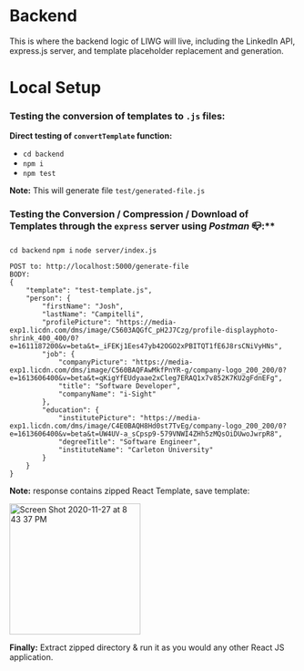 Backend
===

This is where the backend logic of LIWG will live, including the LinkedIn API, 
express.js server, and template placeholder replacement and generation.

Local Setup
===

### Testing the conversion of templates to `.js` files:

**Direct testing of `convertTemplate` function:** 
- `cd backend`
- `npm i`
- `npm test`

**Note:** This will generate file `test/generated-file.js`


### Testing the Conversion / Compression / Download of Templates through the `express` server using _Postman_ 📪:**
`cd backend`
`npm i`
`node server/index.js`
```
POST to: http://localhost:5000/generate-file
BODY: 
{
    "template": "test-template.js",
    "person": {
        "firstName": "Josh",
        "lastName": "Campitelli",
        "profilePicture": "https://media-exp1.licdn.com/dms/image/C5603AQGfC_pH2J7Czg/profile-displayphoto-shrink_400_400/0?e=1611187200&v=beta&t=_iFEKj1Ees47yb42OGO2xPBITQT1fE6J8rsCNiVyHNs",
        "job": {
            "companyPicture": "https://media-exp1.licdn.com/dms/image/C560BAQFAwMkfPnYR-g/company-logo_200_200/0?e=1613606400&v=beta&t=qKigYfEUdyaae2xCleg7ERAQ1x7v852K7KU2gFdnEFg",
            "title": "Software Developer",
            "companyName": "i-Sight"
        },
        "education": {
            "institutePicture": "https://media-exp1.licdn.com/dms/image/C4E0BAQH8Hd0st7TvEg/company-logo_200_200/0?e=1613606400&v=beta&t=UW4UV-a_sCpsp9-579VNWI4ZHh5zMQsOiDUwoJwrpR8",
            "degreeTitle": "Software Engineer",
            "instituteName": "Carleton University"
        }
    }
}
```
**Note:** response contains zipped React Template, save template:

<img width="230" alt="Screen Shot 2020-11-27 at 8 43 37 PM" src="https://user-images.githubusercontent.com/24516220/100491420-523e5380-30f1-11eb-8e8f-689c991c478c.png">

**Finally:** Extract zipped directory & run it as you would any other React JS application.
